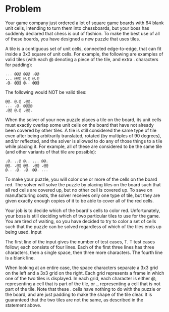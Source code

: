 # Problem

Your game company just ordered a lot of square game boards with 64 blank unit cells, intending to turn them into chessboards, but your boss has suddenly declared that chess is out of fashion. To make the best use of all of these boards, you have designed a new puzzle that uses tiles.

A tile is a contiguous set of unit cells, connected edge-to-edge, that can fit inside a 3x3 square of unit cells. For example, the following are examples of valid tiles (with each @ denoting a piece of the tile, and extra . characters for padding):

```text
... @@@ @@@ .@@
... @@@ @.@ @.@
.@. @@@ @.. @@@
```

The following would NOT be valid tiles:

```text
@@. @.@ .@@.
... .@. @@@@
.@@ @.@ .@@.
```

When the solver of your new puzzle places a tile on the board, its unit cells must exactly overlap some unit cells on the board that have not already been covered by other tiles. A tile is still considered the same type of tile even after being arbitrarily translated, rotated (by multiples of 90 degrees), and/or reflected, and the solver is allowed to do any of those things to a tile while placing it. For example, all of these are considered to be the same tile (and other variants of that tile are possible):

```text
.@. ..@ @.. ... @@.
@@. .@@ @@. .@@ .@@
@.. .@. .@. @@. ...
```

To make your puzzle, you will color one or more of the cells on the board red. The solver will solve the puzzle by placing tiles on the board such that all red cells are covered up, but no other cell is covered up. To save on manufacturing costs, the solver receives only one type of tile, but they are given exactly enough copies of it to be able to cover all of the red cells.

Your job is to decide which of the board's cells to color red. Unfortunately, your boss is still deciding which of two particular tiles to use for the game. You are tired of waiting, so you have decided to try to color a set of cells such that the puzzle can be solved regardless of which of the tiles ends up being used.
Input

The first line of the input gives the number of test cases, T. T test cases follow; each consists of four lines. Each of the first three lines has three characters, then a single space, then three more characters. The fourth line is a blank line.

When looking at an entire case, the space characters separate a 3x3 grid on the left and a 3x3 grid on the right. Each grid represents a frame in which one of the two tiles is displayed. In each grid, each character is either @, representing a cell that is part of the tile, or ., representing a cell that is not part of the tile. Note that these . cells have nothing to do with the puzzle or the board, and are just padding to make the shape of the tile clear. It is guaranteed that the two tiles are not the same, as described in the statement above.
